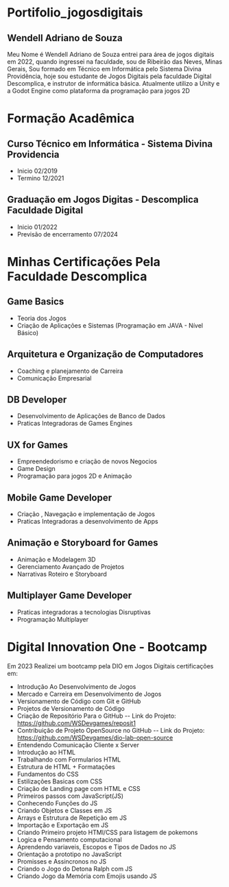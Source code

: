 # Portifolio_jogosdigitais
## Wendell Adriano de Souza
Meu Nome  é Wendell Adriano de Souza entrei para área de jogos digitais em 2022, quando ingressei na faculdade, sou de Ribeirão das Neves,  Minas Gerais,  Sou formado em Técnico  em Informática pelo Sistema Divina Providência, hoje sou estudante de Jogos Digitais pela faculdade Digital Descomplica, e instrutor de informática básica. Atualmente utilizo a Unity e a Godot Engine como plataforma da programação para jogos 2D
# Formação Acadêmica
## Curso Técnico em Informática - Sistema Divina Providencia 
- Inicio 02/2019
- Termino 12/2021
## Graduação em Jogos Digitas - Descomplica Faculdade Digital
- Inicio 01/2022 
- Previsão de encerramento 07/2024
# Minhas Certificações Pela Faculdade Descomplica
## Game Basics
- Teoria dos Jogos
- Criação de Aplicações e Sistemas (Programação em JAVA - Nível Básico)
## Arquitetura e Organização de Computadores 
- Coaching e planejamento de Carreira 
- Comunicação Empresarial
## DB Developer 
- Desenvolvimento de Aplicações de Banco de Dados 
- Praticas Integradoras de Games Engines
## UX for Games
- Empreendedorismo e criação de novos Negocios 
- Game Design
- Programação para jogos 2D e Animação
## Mobile Game Developer 
- Criação , Navegação e implementação de Jogos
- Praticas Integradoras a desenvolvimento de Apps
## Animação e Storyboard for Games
- Animação e Modelagem 3D
- Gerenciamento Avançado de Projetos 
- Narrativas Roteiro e Storyboard
## Multiplayer Game Developer
- Praticas integradoras a tecnologias Disruptivas
- Programação Multiplayer

# Digital Innovation One - Bootcamp 
Em 2023 Realizei um bootcamp pela DIO em Jogos Digitais certificações em:
- Introdução Ao Desenvolvimento de Jogos 
- Mercado e Carreira em Desenvolvimento de Jogos
- Versionamento de Código com Git e GitHub
- Projetos de Versionamento de Código
- Criação de Repositório Para o GitHub
-- Link do Projeto: https://github.com/WSDevgames/reposit1 
- Contribuição de Projeto OpenSource no GitHub
-- Link do Projeto: https://github.com/WSDevgames/dio-lab-open-source
- Entendendo Comunicação Cliente x Server
- Introdução ao HTML
- Trabalhando com Formularios HTML
- Estrutura de HTML + Formatações
- Fundamentos do  CSS
- Estilizações Basicas com CSS
- Criação de Landing page com HTML e CSS
- Primeiros passos com JavaScript(JS)
- Conhecendo Funções do JS
- Criando Objetos e Classes em JS
- Arrays e Estrutura de Repetição em JS
- Importação e Exportação em JS
- Criando Primeiro projeto HTMl/CSS para listagem de pokemons
- Logica e Pensamento computacional
- Aprendendo variaveis, Escopos e Tipos de Dados no JS
- Orientação a prototipo no JavaScript
- Promisses e Assincronos no JS
- Criando o Jogo do Detona Ralph com JS
- Criando Jogo da Memória com Emojis usando JS
